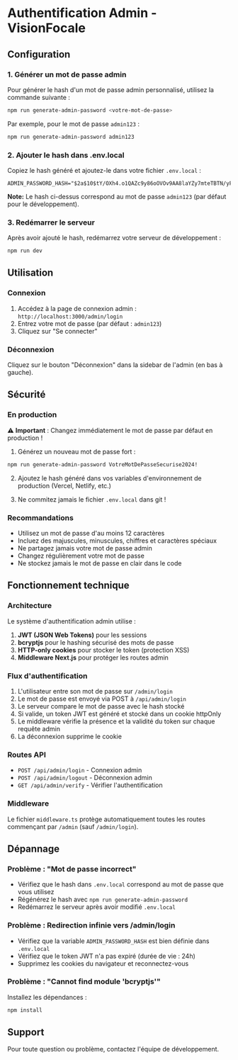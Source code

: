# Authentification Admin - VisionFocale

## Configuration

### 1. Générer un mot de passe admin

Pour générer le hash d'un mot de passe admin personnalisé, utilisez la commande suivante :

```bash
npm run generate-admin-password <votre-mot-de-passe>
```

Par exemple, pour le mot de passe `admin123` :

```bash
npm run generate-admin-password admin123
```

### 2. Ajouter le hash dans .env.local

Copiez le hash généré et ajoutez-le dans votre fichier `.env.local` :

```env
ADMIN_PASSWORD_HASH="$2a$10$tY/OXh4.o1QAZc9y86oOVOv9AA8laYZy7mteTBTN/yF3Tv2tihh9S"
```

**Note:** Le hash ci-dessus correspond au mot de passe `admin123` (par défaut pour le développement).

### 3. Redémarrer le serveur

Après avoir ajouté le hash, redémarrez votre serveur de développement :

```bash
npm run dev
```

## Utilisation

### Connexion

1. Accédez à la page de connexion admin : `http://localhost:3000/admin/login`
2. Entrez votre mot de passe (par défaut : `admin123`)
3. Cliquez sur "Se connecter"

### Déconnexion

Cliquez sur le bouton "Déconnexion" dans la sidebar de l'admin (en bas à gauche).

## Sécurité

### En production

⚠️ **Important** : Changez immédiatement le mot de passe par défaut en production !

1. Générez un nouveau mot de passe fort :
```bash
npm run generate-admin-password VotreMotDePasseSecurise2024!
```

2. Ajoutez le hash généré dans vos variables d'environnement de production (Vercel, Netlify, etc.)

3. Ne commitez jamais le fichier `.env.local` dans git !

### Recommandations

- Utilisez un mot de passe d'au moins 12 caractères
- Incluez des majuscules, minuscules, chiffres et caractères spéciaux
- Ne partagez jamais votre mot de passe admin
- Changez régulièrement votre mot de passe
- Ne stockez jamais le mot de passe en clair dans le code

## Fonctionnement technique

### Architecture

Le système d'authentification admin utilise :

1. **JWT (JSON Web Tokens)** pour les sessions
2. **bcryptjs** pour le hashing sécurisé des mots de passe
3. **HTTP-only cookies** pour stocker le token (protection XSS)
4. **Middleware Next.js** pour protéger les routes admin

### Flux d'authentification

1. L'utilisateur entre son mot de passe sur `/admin/login`
2. Le mot de passe est envoyé via POST à `/api/admin/login`
3. Le serveur compare le mot de passe avec le hash stocké
4. Si valide, un token JWT est généré et stocké dans un cookie httpOnly
5. Le middleware vérifie la présence et la validité du token sur chaque requête admin
6. La déconnexion supprime le cookie

### Routes API

- `POST /api/admin/login` - Connexion admin
- `POST /api/admin/logout` - Déconnexion admin
- `GET /api/admin/verify` - Vérifier l'authentification

### Middleware

Le fichier `middleware.ts` protège automatiquement toutes les routes commençant par `/admin` (sauf `/admin/login`).

## Dépannage

### Problème : "Mot de passe incorrect"

- Vérifiez que le hash dans `.env.local` correspond au mot de passe que vous utilisez
- Régénérez le hash avec `npm run generate-admin-password`
- Redémarrez le serveur après avoir modifié `.env.local`

### Problème : Redirection infinie vers /admin/login

- Vérifiez que la variable `ADMIN_PASSWORD_HASH` est bien définie dans `.env.local`
- Vérifiez que le token JWT n'a pas expiré (durée de vie : 24h)
- Supprimez les cookies du navigateur et reconnectez-vous

### Problème : "Cannot find module 'bcryptjs'"

Installez les dépendances :
```bash
npm install
```

## Support

Pour toute question ou problème, contactez l'équipe de développement.

